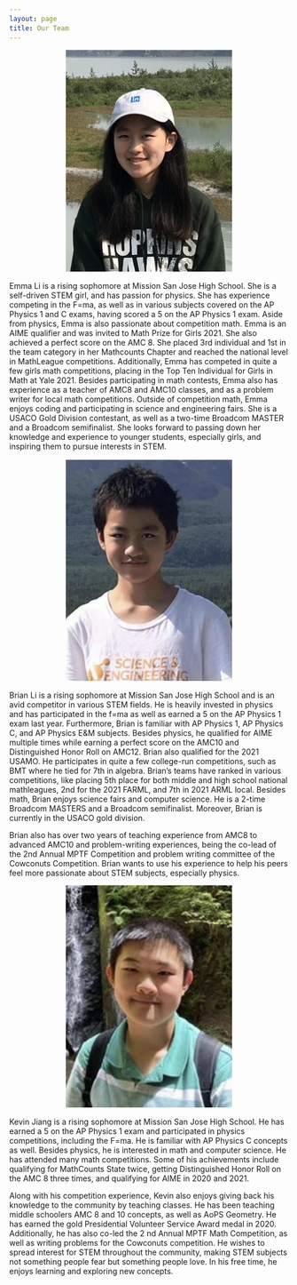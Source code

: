 ```yaml
---
layout: page
title: Our Team
---
```

<p align="center">
  <img src="/assets/img/emma-li.jpeg" class="center" width="300"/>
</p>


Emma Li is a rising sophomore at Mission San Jose High School. She is a self-driven STEM 
girl, and has passion for physics. She has experience competing in the F=ma, as well as in various subjects covered on the AP Physics 1 and C exams, having scored a 5 on the AP Physics 1 exam. Aside from physics,  Emma is also passionate about competition math. Emma is an AIME qualifier and was invited to Math Prize for Girls 2021. She also achieved a perfect score on the AMC 8. She placed 3rd individual and 1st in the team category in her Mathcounts Chapter and reached the national level in MathLeague competitions. Additionally, Emma has competed in quite a few girls math competitions, placing in the Top Ten Individual for Girls in Math at Yale 2021. Besides participating in math contests, Emma also has experience as a teacher of AMC8 and AMC10 classes, and as a problem writer for local math competitions. Outside of competition math, Emma enjoys coding and participating in science and engineering fairs. She is a USACO Gold Division contestant, as well as a two-time Broadcom MASTER and a Broadcom semifinalist. She looks forward to passing down her knowledge and experience to younger students, especially girls, and inspiring them to pursue interests in STEM.

<p align="center">
  <img src="/assets/img/brian-li.jpeg" class="center" width="300"/>
</p>


Brian Li is a rising sophomore at Mission San Jose High School and is an avid 
competitor in various STEM fields. He is heavily invested in physics and has participated in the f=ma as well as earned a 5 on the AP Physics 1 exam last year. Furthermore, Brian is familiar with AP Physics 1, AP Physics C, and AP Physics E&M subjects. Besides physics, he qualified for AIME multiple times while 
earning a perfect score on the AMC10 and Distinguished Honor Roll on AMC12. 
Brian also qualified for the 2021 USAMO. He participates in quite a few college-run 
competitions, such as BMT where he tied for 7th in algebra. Brian’s teams have ranked 
in various competitions, like placing 5th place for both middle and high school national mathleagues, 2nd for the 2021 FARML, and 7th in 2021 ARML local. Besides math, Brian enjoys science fairs and computer science. He is a 2-time Broadcom MASTERS and a Broadcom semifinalist. Moreover, Brian is currently in the USACO 
gold division.

Brian also has over two years of teaching experience from AMC8 to advanced AMC10 and 
problem-writing experiences, being the co-lead of the 2nd Annual MPTF Competition 
and problem writing committee of the Cowconuts Competition. Brian wants to use his experience to help his peers feel more passionate about STEM subjects, especially physics.

<p align="center">
  <img src="/assets/img/kevin-jiang.jpeg" class="center" width="300"/>
</p>


Kevin Jiang is a rising sophomore at Mission San Jose High School. He has earned a 5
on the AP Physics 1 exam and participated in physics competitions, including the
F=ma. He is familiar with AP Physics C concepts as well. Besides physics, he is
interested in math and computer science. He has attended many math competitions.
Some of his achievements include qualifying for MathCounts State twice, getting
Distinguished Honor Roll on the AMC 8 three times, and qualifying for AIME in 2020
and 2021.

Along with his competition experience, Kevin also enjoys giving back his knowledge
to the community by teaching classes. He has been teaching middle schoolers AMC 8
and 10 concepts, as well as AoPS Geometry. He has earned the gold Presidential
Volunteer Service Award medal in 2020. Additionally, he has also co-led the 2 nd
Annual MPTF Math Competition, as well as writing problems for the Cowconuts
competition. He wishes to spread interest for STEM throughout the community,
making STEM subjects not something people fear but something people love. In his
free time, he enjoys learning and exploring new concepts.
